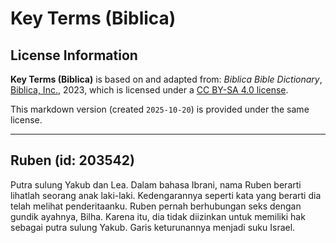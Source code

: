 # Key Terms (Biblica)

## License Information

**Key Terms (Biblica)** is based on and adapted from: _Biblica Bible Dictionary_, [Biblica, Inc.](https://www.biblica.com/), 2023, which is licensed under a [CC BY-SA 4.0 license](https://creativecommons.org/licenses/by-sa/4.0/legalcode.en).

This markdown version (created `2025-10-20`) is provided under the same license.



--------------------------------

## Ruben (id: 203542)

Putra sulung Yakub dan Lea. Dalam bahasa Ibrani, nama Ruben berarti lihatlah seorang anak laki\-laki. Kedengarannya seperti kata yang berarti dia telah melihat penderitaanku. Ruben pernah berhubungan seks dengan gundik ayahnya, Bilha. Karena itu, dia tidak diizinkan untuk memiliki hak sebagai putra sulung Yakub. Garis keturunannya menjadi suku Israel.


